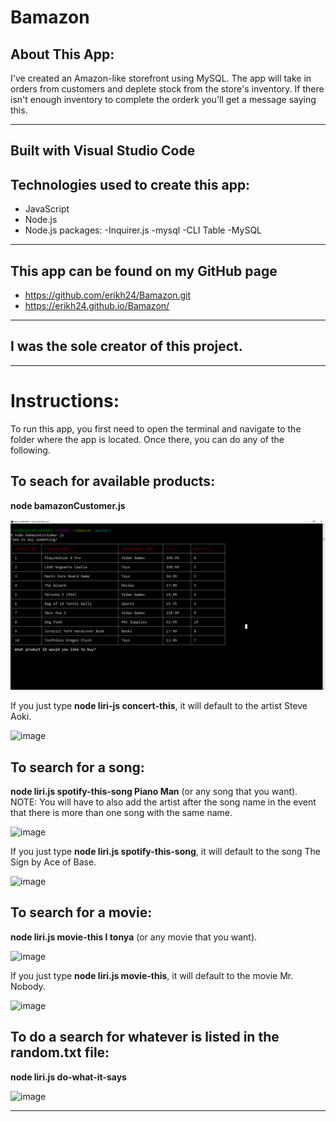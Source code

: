 # Bamazon


## About This App:

I've created an Amazon-like storefront using MySQL. The app will take in orders from customers and deplete stock from the store's inventory. If there isn't enough inventory to complete the orderk you'll get a message saying this.

****

## Built with Visual Studio Code

## Technologies used to create this app:
- JavaScript
- Node.js
- Node.js packages: 
    -Inquirer.js
    -mysql
    -CLI Table
-MySQL

****

## This app can be found on my GitHub page
- https://github.com/erikh24/Bamazon.git
- https://erikh24.github.io/Bamazon/

****

## I was the sole creator of this project.
 
****

# Instructions:

 To run this app, you first need to open the terminal and navigate to the folder where the app is located. Once there, you can do any of the following.

## To seach for available products:
**node bamazonCustomer.js**

![image](/images/table-of-products.png)

    
If you just type **node liri-js concert-this**, it will default to the artist Steve Aoki.

![image](/images/concert-this.png)


## To search for a song:
**node liri.js spotify-this-song Piano Man** (or any song that you want). NOTE: You will have to also add the artist after the song name in the event that there is more than one song with the same name.

![image](/images/spotify-this-song-piano-man.png)

If you just type **node liri.js spotify-this-song**, it will default to the song The Sign by Ace of Base.

![image](/images/spotify-this-song.png)


## To search for a movie:
**node liri.js movie-this I tonya** (or any movie that you want).

![image](/images/movie-this-i-tonya.png)

If you just type **node liri.js movie-this**, it will default to the movie Mr. Nobody.

![image](/images/movie-this.png)


## To do a search for whatever is listed in the random.txt file:
**node liri.js do-what-it-says**

![image](/images/do-what-it-says.png)

****